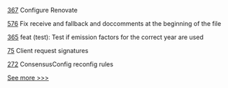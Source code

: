 
[367](https://github.com/hyperledger-labs/blockchain-carbon-accounting/pull/367) Configure Renovate

[576](https://github.com/hyperledger-labs/solang/pull/576) Fix receive and fallback and doccomments at the beginning of the file

[365](https://github.com/hyperledger-labs/blockchain-carbon-accounting/pull/365) feat (test): Test if emission factors for the correct year are used

[75](https://github.com/hyperledger-labs/mirbft/pull/75) Client request signatures

[272](https://github.com/hyperledger-labs/orion-server/pull/272) ConsensusConfig reconfig rules


[See more >>>](https://start-here.hyperledger.org/pull-requests)
